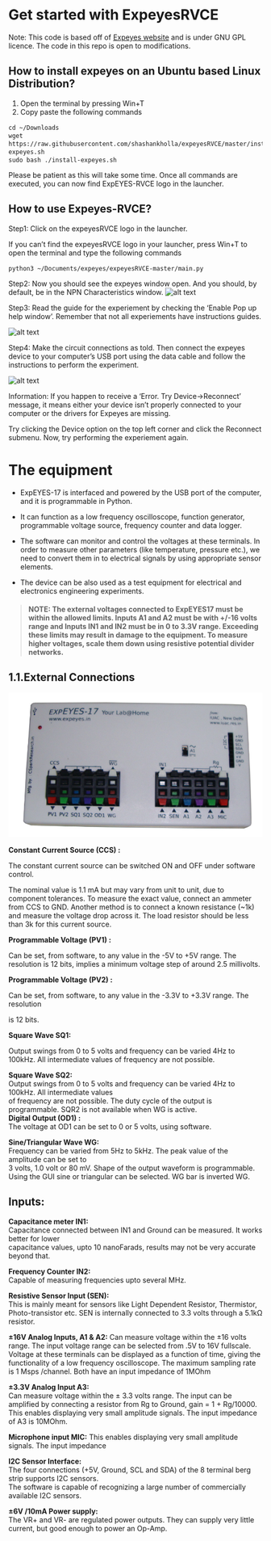 # Get started with ExpeyesRVCE
Note: This code is based off of [Expeyes website](http://expeyes.in) and is under GNU GPL licence. The code in this repo is open to modifications.

## How to install expeyes on an Ubuntu based Linux Distribution?

1. Open the terminal by pressing Win+T
2. Copy paste the following commands
```
cd ~/Downloads
wget https://raw.githubusercontent.com/shashankholla/expeyesRVCE/master/install-expeyes.sh
sudo bash ./install-expeyes.sh
```






Please be patient as this will take some time. Once all commands are executed, you can now find ExpEYES-RVCE logo in the launcher.


## How to use Expeyes-RVCE?

Step1: Click on the expeyesRVCE logo in the launcher.

If you can’t find the expeyesRVCE logo in your launcher, press Win+T to open the terminal and type the following commands
```
python3 ~/Documents/expeyes/expeyesRVCE-master/main.py
```

Step2: Now you should see the expeyes window open. And you should, by default, be in the NPN Characteristics window.
![alt text](https://raw.githubusercontent.com/shashankholla/expeyesRVCE/master/githubReadmeImages/1.jpg)

Step3: Read the guide for the experiement by checking the ‘Enable Pop up help window’.
Remember that not all experiements have instructions guides. 


![alt text](https://raw.githubusercontent.com/shashankholla/expeyesRVCE/master/githubReadmeImages/2.jpg)

Step4: Make the circuit connections as told. Then connect the expeyes device to your computer’s USB port using the data cable and follow the instructions to perform the experiment.

![alt text](https://raw.githubusercontent.com/shashankholla/expeyesRVCE/master/githubReadmeImages/3.jpg)


Information: If you happen to receive a ‘Error. Try Device->Reconnect’ message, it means either your device isn’t properly connected to your computer or the drivers for Expeyes are missing.



Try clicking the Device option on the top left corner and click the Reconnect submenu.
Now, try performing the experiement again.
# **The equipment**

-   ExpEYES-17 is interfaced and powered by the USB port of the computer, and it is programmable in Python.
    
-   It can function as a low frequency oscilloscope, function generator, programmable voltage source, frequency counter and data logger.
    
-   The software can monitor and control the voltages at these terminals. In order to measure other parameters (like temperature, pressure etc.), we need to convert them in to electrical signals by using appropriate sensor elements.
    
-   The device can be also used as a test equipment for electrical and electronics engineering experiments.
    

> #### NOTE: The external voltages connected to ExpEYES17 must be within the allowed limits. Inputs A1 and A2 must be with +/-16 volts range and Inputs IN1 and IN2 must be in 0 to 3.3V range. Exceeding these limits may result in damage to the equipment. To measure higher voltages, scale them down using resistive potential divider networks.

## 1.1.External Connections

![alt text](html/images/equipment.png)

**Constant Current Source (CCS) :**

The constant current source can be switched ON and OFF under software control.

The nominal value is 1.1 mA but may vary from unit to unit, due to component tolerances. To measure the exact value, connect an ammeter from CCS to GND. Another method is to connect a known resistance (~1k) and measure the voltage drop across it. The load resistor should be less than 3k for this current source.

**Programmable Voltage (PV1) :**

Can be set, from software, to any value in the -5V to +5V range. The resolution is 12 bits, implies a minimum voltage step of around 2.5 millivolts.

**Programmable Voltage (PV2) :**

Can be set, from software, to any value in the -3.3V to +3.3V range. The resolution

is 12 bits.

**Square Wave SQ1:**

Output swings from 0 to 5 volts and frequency can be varied 4Hz to 100kHz. All intermediate values of frequency are not possible.

**Square Wave SQ2:**  
Output swings from 0 to 5 volts and frequency can be varied 4Hz to 100kHz. All intermediate values  
of frequency are not possible. The duty cycle of the output is programmable. SQR2 is not available when WG is active.  
**Digital Output (OD1) :**  
The voltage at OD1 can be set to 0 or 5 volts, using software.

**Sine/Triangular Wave WG:**  
Frequency can be varied from 5Hz to 5kHz. The peak value of the amplitude can be set to  
3 volts, 1.0 volt or 80 mV. Shape of the output waveform is programmable. Using the GUI sine or triangular can be selected. WG bar is inverted WG.

## **Inputs:**

**Capacitance meter IN1:**  
Capacitance connected between IN1 and Ground can be measured. It works better for lower  
capacitance values, upto 10 nanoFarads, results may not be very accurate beyond that.

**Frequency Counter IN2:**  
Capable of measuring frequencies upto several MHz.

**Resistive Sensor Input (SEN):**  
This is mainly meant for sensors like Light Dependent Resistor, Thermistor, Photo-transistor etc. SEN is internally connected to 3.3 volts through a 5.1kΩ resistor.

**±16V Analog Inputs, A1 & A2:** Can measure voltage within the ±16 volts range. The input voltage range can be selected from .5V to 16V fullscale. Voltage at these terminals can be displayed as a function of time, giving the functionality of a low frequency oscilloscope. The maximum sampling rate is 1 Msps /channel. Both have an input impedance of 1MOhm

**±3.3V Analog Input A3:**  
Can measure voltage within the ± 3.3 volts range. The input can be amplified by connecting a resistor from Rg to Ground, gain = 1 + Rg/10000. This enables displaying very small amplitude signals. The input impedance of A3 is 10MOhm.

**Microphone input MIC:** This enables displaying very small amplitude signals. The input impedance

**I2C Sensor Interface:**  
The four connections (+5V, Ground, SCL and SDA) of the 8 terminal berg strip supports I2C sensors.  
The software is capable of recognizing a large number of commercially available I2C sensors.

**±6V /10mA Power supply:**  
The VR+ and VR- are regulated power outputs. They can supply very little current, but good enough to power an Op-Amp.

